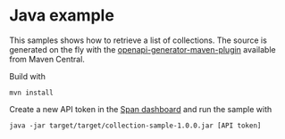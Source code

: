 # Java example

This samples shows how to retrieve a list of collections. The source is generated on the fly with the [openapi-generator-maven-plugin](https://mvnrepository.com/artifact/org.openapitools/openapi-generator-maven-plugin)
available from Maven Central.

Build with 
```shell
mvn install
``` 

Create a new API token in the [Span dashboard](https://span.lab5e.com/) and run 
the sample with 

```shell
java -jar target/target/collection-sample-1.0.0.jar [API token]
```


